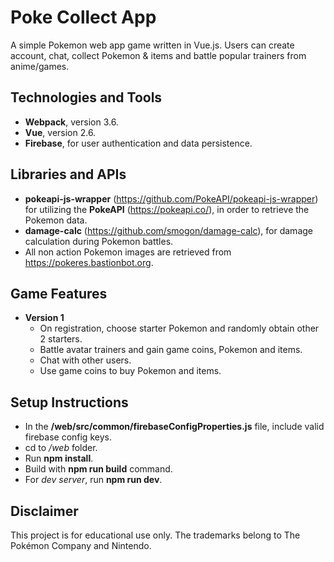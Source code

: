 # Poke Collect App

A simple Pokemon web app game written in Vue.js. Users can create account, chat, collect Pokemon & items and battle popular trainers from anime/games.


## Technologies and Tools

- **Webpack**, version 3.6.
- **Vue**, version 2.6.
- **Firebase**, for user authentication and data persistence.


## Libraries and APIs

- **pokeapi-js-wrapper** (https://github.com/PokeAPI/pokeapi-js-wrapper) for utilizing the **PokeAPI** (https://pokeapi.co/), in order to retrieve the Pokemon data. 
- **damage-calc** (https://github.com/smogon/damage-calc), for damage calculation during Pokemon battles.
- All non action Pokemon images are retrieved from https://pokeres.bastionbot.org.

## Game Features
- **Version 1**
  - On registration, choose starter Pokemon and randomly obtain other 2 starters.
  - Battle avatar trainers and gain game coins, Pokemon and items.
  - Chat with other users.
  - Use game coins to buy Pokemon and items.

## Setup Instructions

- In the **/web/src/common/firebaseConfigProperties.js** file, include valid firebase config keys.
- cd to */web* folder.
- Run **npm install**.
- Build with **npm run build** command.
- For *dev server*, run **npm run dev**.

## Disclaimer

This project is for educational use only. The trademarks belong to The Pokémon Company and Nintendo.
